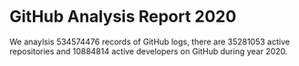 # GitHub Analysis Report 2020

We anaylsis 534574476 records of GitHub logs, there are 35281053 active repositories and 10884814 active developers on GitHub during year 2020.
